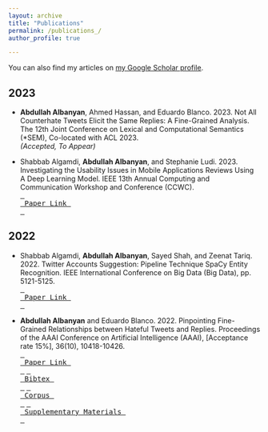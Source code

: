 ```yaml
---
layout: archive
title: "Publications"
permalink: /publications_/
author_profile: true

---
```

You can also find my articles on [my Google Scholar profile](https://scholar.google.com/citations?hl=en&user=WH3t6VwAAAAJ).

## 2023

- **Abdullah Albanyan**, Ahmed Hassan, and Eduardo Blanco. 2023. Not All Counterhate Tweets Elicit the Same Replies: A Fine-Grained Analysis. The 12th Joint Conference on Lexical and Computational Semantics (*SEM), Co-located with ACL 2023. <br />
_(Accepted, To Appear)_

- Shabbab Algamdi, **Abdullah Albanyan**, and Stephanie Ludi. 2023. Investigating the Usability Issues in Mobile Applications Reviews Using A Deep Learning Model. IEEE 13th Annual Computing and Communication Workshop and Conference (CCWC). <br />
[<kbd> <br> Paper Link <br> </kbd>](https://ieeexplore.ieee.org/abstract/document/10099350/)

## 2022

- Shabbab Algamdi, **Abdullah Albanyan**, Sayed Shah, and Zeenat Tariq. 2022. Twitter Accounts Suggestion: Pipeline Technique SpaCy Entity Recognition. IEEE International Conference on Big Data (Big Data), pp. 5121-5125. <br />
[<kbd> <br> Paper Link <br> </kbd>](https://ieeexplore.ieee.org/abstract/document/10020570)

- **Abdullah Albanyan** and Eduardo Blanco. 2022. Pinpointing Fine-Grained Relationships between Hateful Tweets and Replies. Proceedings of the AAAI Conference on Artificial Intelligence (AAAI), [Acceptance rate 15%], 36(10), 10418-10426.   <br />
[<kbd> <br> Paper Link <br> </kbd>](https://ojs.aaai.org/index.php/AAAI/article/view/21284)
[<kbd> <br> Bibtex <br> </kbd>](https://ojs.aaai.org/index.php/AAAI/citationstylelanguage/download/bibtex?submissionId=21284&publicationId=19571)
[<kbd> <br> Corpus <br> </kbd>](https://github.com/albanyan/hateful-tweets-replies)
[<kbd> <br> Supplementary Materials <br> </kbd>](/files/hate-twitter-supplemental.pdf)
